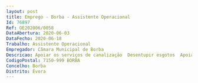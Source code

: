 ```yaml
--- 
layout: post
title: Emprego - Borba - Assistente Operacional
Id: 76897
Ref: OE202006/0058
DataAbertura: 2020-06-03
DataFecho: 2020-06-18
Trabalho: Assistente Operacional
Empregador: Câmara Municipal de Borba
Descricao: Apoiar os serviços de canalização  Desentupir esgotos  Apoiar o serviço do cemitério municipal  Proceder à varredura e limpeza de ruas e sarjetas  Proceder à lavagem das vias públicas  Proceder à remoção de lixeiras  Assegurar todas as ações necessárias ao bom funcionamento dos serviços que necessitem a sua colaboração
CodigoPostal: 7150-999 BORBA
Concelho: Borba
Distrito: Évora
--- 
```


